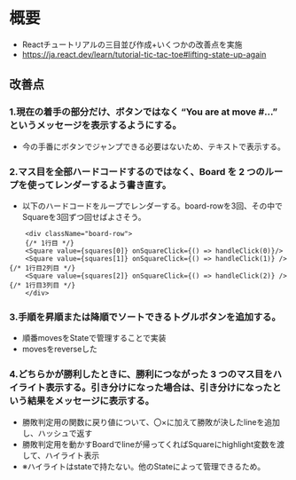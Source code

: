 # 概要

- Reactチュートリアルの三目並び作成+いくつかの改善点を実施
- https://ja.react.dev/learn/tutorial-tic-tac-toe#lifting-state-up-again


## 改善点

### 1.現在の着手の部分だけ、ボタンではなく “You are at move #…” というメッセージを表示するようにする。

- 今の手番にボタンでジャンプできる必要はないため、テキストで表示する。

### 2.マス目を全部ハードコードするのではなく、Board を 2 つのループを使ってレンダーするよう書き直す。

- 以下のハードコードをループでレンダーする。board-rowを3回、その中でSquareを3回ずつ回せばよさそう。
     
```
    <div className="board-row">
    {/* 1行目 */}
    <Square value={squares[0]} onSquareClick={() => handleClick(0)}/>
    <Square value={squares[1]} onSquareClick={() => handleClick(1)} /> {/* 1行目2列目 */}
    <Square value={squares[2]} onSquareClick={() => handleClick(2)} /> {/* 1行目3列目 */}
    </div>
```

### 3.手順を昇順または降順でソートできるトグルボタンを追加する。

- 順番movesをStateで管理することで実装
- movesをreverseした

### 4.どちらかが勝利したときに、勝利につながった 3 つのマス目をハイライト表示する。引き分けになった場合は、引き分けになったという結果をメッセージに表示する。

- 勝敗判定用の関数に戻り値について、〇×に加えて勝敗が決したlineを追加し、ハッシュで返す
- 勝敗判定用を動かすBoardでlineが帰ってくればSquareにhighlight変数を渡して、ハイライト表示
- ※ハイライトはstateで持たない。他のStateによって管理できるため。
